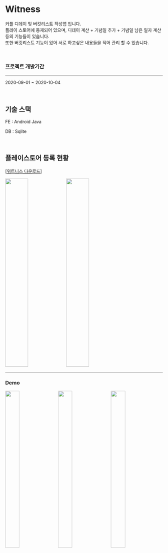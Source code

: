 # Witness
커플 디데이 및 버킷리스트 작성앱 입니다.<br/>
플레이 스토어에 등재되어 있으며, 디데이 계산 + 기념일 추가 + 기념일 남은 일자 계산 등의 기능들이 있습니다.<br/>
또한 버킷리스트 기능이 있어 서로 하고싶은 내용들을 적어 관리 할 수 있습니다.

<br>

### 프로젝트 개발기간
***
2020-09-01 ~ 2020-10-04  

<br>

## 기술 스택

FE : Android Java

DB : Sqlite

<br>

## 플레이스토어 등록 현황
[[위트니스 다운로드](https://play.google.com/store/apps/details?id=com.ParkSeryu.munanmunan&hl=ko)]

<img width="38%" height="600px" src="https://github.com/ParkSeryu/Witness/assets/64573353/e90ff767-a7bf-4a52-976d-0bff0a4f40de"/>
<img width="38%" height="600px" src="https://github.com/ParkSeryu/Witness/assets/64573353/d2b2988e-cc7d-47ce-8719-0bd022b88d71"/>

<br>

***
### Demo
<img width="30%" height="500px" src="https://github.com/ParkSeryu/Witness/assets/64573353/202c40d2-5fab-4e14-ab38-cecfad82603f"/>　
<img width="30%" height="500px" src="https://github.com/ParkSeryu/Witness/assets/64573353/909d67fd-7036-48e6-a3cd-e9df947dfdc8"/>　
<img width="30%" height="500px" src="https://github.com/ParkSeryu/Witness/assets/64573353/0cfed351-6b17-4689-9cc8-f04d3ee05a91"/>
